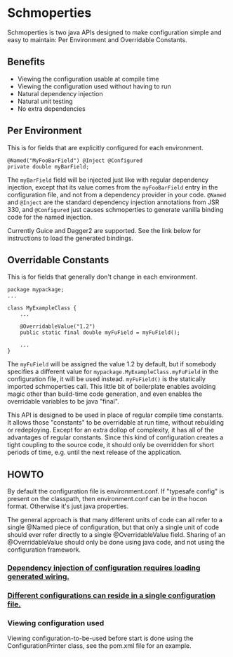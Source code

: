 # Schmoperties
Schmoperties is two java APIs designed to make configuration simple and easy to maintain:
Per Environment and Overridable Constants.

## Benefits
* Viewing the configuration usable at compile time
* Viewing the configuration used without having to run
* Natural dependency injection
* Natural unit testing
* No extra dependencies

## Per Environment

This is for fields that are explicitly configured for each environment.

	@Named("MyFooBarField") @Inject @Configured
	private double myBarField;

The `myBarField` field will be injected just like with regular dependency injection,
except that its value comes from the `myFooBarField` entry in the configuration file,
and not from a dependency provider in your code.
`@Named` and `@Inject` are the standard dependency injection annotations from JSR 330,
and `@Configured` just causes schmoperties to generate vanilla binding code for the named injection.

Currently Guice and Dagger2 are supported.
See the link below for instructions to load the generated bindings.

## Overridable Constants

This is for fields that generally don't change in each environment.

	package mypackage;
	...
	
	class MyExampleClass {
		...
	
		@OverridableValue("1.2")
		public static final double myFuField = myFuField();
	
		...
	}

The `myFuField` will be assigned the value 1.2 by default,
but if somebody specifies a different value for `mypackage.MyExampleClass.myFuField` in the configuration file,
it will be used instead.
`myFuField()` is the statically imported schmoperties call.
This little bit of boilerplate enables avoiding magic other than build-time code generation,
and even enables the overridable variables to be java "final".

This API is designed to be used in place of regular compile time constants.
It allows those "constants" to be overridable at run time, without rebuilding or redeploying.
Except for an extra dollop of complexity, it has all of the advantages of regular constants.
Since this kind of configuration creates a tight coupling to the source code,
it should only be overridden for short periods of time,
e.g. until the next release of the application.

## HOWTO

By default the configuration file is environment.conf. If "typesafe config" is present on the classpath,
then environment.conf can be in the hocon format. Otherwise it's just java properties.

The general approach is that many different units of code can all refer to a single @Named piece of configuration,
but that only a single unit of code should ever refer directly to a single @OverridableValue field.
Sharing of an @OverridableValue should only be done using java code, and not using the configuration framework.

### [Dependency injection of configuration requires loading generated wiring.](doc/DependencyInjection.md)

### [Different configurations can reside in a single configuration file.](doc/Multiple.md)

### Viewing configuration used

Viewing configuration-to-be-used before start is done using the ConfigurationPrinter class,
see the pom.xml file for an example.
